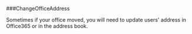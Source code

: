 ###ChangeOfficeAddress

Sometimes if your office moved, you will need to update users' address in Office365 or in the address book.
